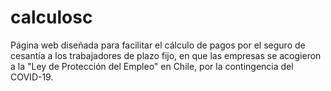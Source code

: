 # calculosc
Página web diseñada para facilitar el cálculo de pagos por el seguro de cesantía a los trabajadores de plazo fijo, en que las empresas se acogieron a la "Ley de Protección del Empleo" en Chile, por la contingencia del COVID-19.
